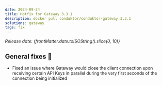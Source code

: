 ```yaml
---
date: 2024-09-24
title: Hotfix for Gateway 3.3.1
description: docker pull conduktor/conduktor-gateway:3.3.1
solutions: gateway
tags: fix
---
```


*Release date: {frontMatter.date.toISOString().slice(0, 10)}*

## General fixes 🔨

- Fixed an issue where Gateway would close the client connection upon receiving certain API Keys in parallel during the very first seconds of the connection being initialized